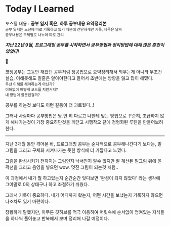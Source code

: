 # Today I Learned


포스팅 내용 : **공부 일지 혹은, 하루 공부내용 요약정리본** <br>
             <sub>공부 일지는 노션에 따로 기록하고 있기 때문에 간단하게만 기록, 제목은 날짜</sub><br>
             <sub>공부내용은 주제별로 나누어 따로 관리</sub>

***지난 22년 9월, 프로그래밍 공부를 시작하면서 공부방법과 정리방법에 대해
많은 혼란이 있었다!***

:speech_balloon:

코딩공부는 그동안 해왔던 공부처럼
정공법으로 요약정리해서 외우는게 아니라
무조건 실습, 이해못해도 칠줄은 알아야한다고 들어서
초반에는 방향을 잃고 많이 헤맸다.<br>
<sub>우선 이해를 해야하는게 아닌가?<br>
이해없이 어떻게 코드를 치란거지?<br>
내 방법이 잘못된걸까? <br></sub>

공부를 하는것 보다도 이런 갈등이 더 괴로웠다..!

그러나 사람마다 공부방법은 당.연.히 다르고 
나한테 맞는 방법으로 꾸준히, 조급하지 않게 해나가는것이 가장 중요하단것을 깨닫고
시행착오 끝에 정형화된 루틴을 만들어보려 한다.

---

지난 3개월 동안 겪어본 바, 프로그래밍 공부는
순차적으로 공부해나간다기 보다는,
밑그림을 그리고 구체화 시켜나가는 듯한 방식에 더 가깝다고 느꼈다.


그림을 완성시키기 전까지는 그림인지 낙서인지 알수 없지만 
잘 계산된 밑그림 위에 윤곽선을 그리고 음영을 넣으면 
wow. 멋진 그림이 되는것 처럼..


이 과정에서 내가 뭘 하고있는지 순간순간 잊다보면 
'완성이 되지 않았다' 라는 생각에 그야말로 0의 상태구나 하고 좌절하기 쉬웠다.

그래서 기록이 중요하다.
내가 어디까지 왔는지, 어떤 시간을 보냈는지 기록하지 않으면
나조차도 잊기 마련이다.

장황하게 말했지만, 아무튼 깃허브를 적극 이용하여
머릿속에 순서없이 엉켜있는 지식들을 하나씩 풀어놓고
반복해서 보며 정리해 나갈 예정이다.
